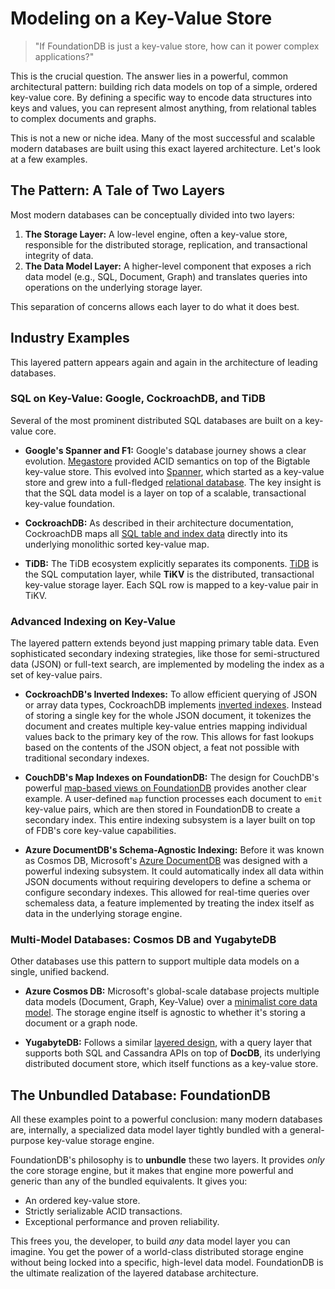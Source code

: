 # Modeling on a Key-Value Store

<!-- toc -->

> "If FoundationDB is just a key-value store, how can it power complex applications?"

This is the crucial question. The answer lies in a powerful, common architectural pattern: building rich data models on top of a simple, ordered key-value core. By defining a specific way to encode data structures into keys and values, you can represent almost anything, from relational tables to complex documents and graphs.

This is not a new or niche idea. Many of the most successful and scalable modern databases are built using this exact layered architecture. Let's look at a few examples.

## The Pattern: A Tale of Two Layers

Most modern databases can be conceptually divided into two layers:

1.  **The Storage Layer:** A low-level engine, often a key-value store, responsible for the distributed storage, replication, and transactional integrity of data.
2.  **The Data Model Layer:** A higher-level component that exposes a rich data model (e.g., SQL, Document, Graph) and translates queries into operations on the underlying storage layer.

This separation of concerns allows each layer to do what it does best.

## Industry Examples

This layered pattern appears again and again in the architecture of leading databases.

### SQL on Key-Value: Google, CockroachDB, and TiDB

Several of the most prominent distributed SQL databases are built on a key-value core.

*   **Google's Spanner and F1:** Google's database journey shows a clear evolution. [Megastore](https://static.googleusercontent.com/media/research.google.com/en//pubs/archive/36971.pdf) provided ACID semantics on top of the Bigtable key-value store. This evolved into [Spanner](https://www.usenix.org/system/files/conference/osdi12/osdi12-final-16.pdf), which started as a key-value store and grew into a full-fledged [relational database](https://storage.googleapis.com/pub-tools-public-publication-data/pdf/acac3b090a577348a7106d09c051c493298ccb1d.pdf). The key insight is that the SQL data model is a layer on top of a scalable, transactional key-value foundation.

*   **CockroachDB:** As described in their architecture documentation, CockroachDB maps all [SQL table and index data](https://www.cockroachlabs.com/blog/sql-in-cockroachdb-mapping-table-data-to-key-value-storage/) directly into its underlying monolithic sorted key-value map.

*   **TiDB:** The TiDB ecosystem explicitly separates its components. [TiDB](https://www.vldb.org/pvldb/vol13/p3072-huang.pdf) is the SQL computation layer, while **TiKV** is the distributed, transactional key-value storage layer. Each SQL row is mapped to a key-value pair in TiKV.

### Advanced Indexing on Key-Value

The layered pattern extends beyond just mapping primary table data. Even sophisticated secondary indexing strategies, like those for semi-structured data (JSON) or full-text search, are implemented by modeling the index as a set of key-value pairs.

*   **CockroachDB's Inverted Indexes:** To allow efficient querying of JSON or array data types, CockroachDB implements [inverted indexes](https://raw.githubusercontent.com/cockroachdb/cockroach/refs/heads/master/docs/RFCS/20171020_inverted_indexes.md). Instead of storing a single key for the whole JSON document, it tokenizes the document and creates multiple key-value entries mapping individual values back to the primary key of the row. This allows for fast lookups based on the contents of the JSON object, a feat not possible with traditional secondary indexes.

*   **CouchDB's Map Indexes on FoundationDB:** The design for CouchDB's powerful [map-based views on FoundationDB](https://raw.githubusercontent.com/apache/couchdb/refs/heads/main/src/docs/rfcs/008-map-indexes.md) provides another clear example. A user-defined `map` function processes each document to `emit` key-value pairs, which are then stored in FoundationDB to create a secondary index. This entire indexing subsystem is a layer built on top of FDB's core key-value capabilities.

*   **Azure DocumentDB's Schema-Agnostic Indexing:** Before it was known as Cosmos DB, Microsoft's [Azure DocumentDB](https://www.vldb.org/pvldb/vol8/p1668-shukla.pdf) was designed with a powerful indexing subsystem. It could automatically index all data within JSON documents without requiring developers to define a schema or configure secondary indexes. This allowed for real-time queries over schemaless data, a feature implemented by treating the index itself as data in the underlying storage engine.

### Multi-Model Databases: Cosmos DB and YugabyteDB

Other databases use this pattern to support multiple data models on a single, unified backend.

*   **Azure Cosmos DB:** Microsoft's global-scale database projects multiple data models (Document, Graph, Key-Value) over a [minimalist core data model](http://muratbuffalo.blogspot.com/2018/08/azure-cosmos-db.html). The storage engine itself is agnostic to whether it's storing a document or a graph node.

*   **YugabyteDB:** Follows a similar [layered design](https://docs.yugabyte.com/latest/architecture/layered-architecture/), with a query layer that supports both SQL and Cassandra APIs on top of **DocDB**, its underlying distributed document store, which itself functions as a key-value store.

## The Unbundled Database: FoundationDB

All these examples point to a powerful conclusion: many modern databases are, internally, a specialized data model layer tightly bundled with a general-purpose key-value storage engine.

FoundationDB's philosophy is to **unbundle** these two layers. It provides *only* the core storage engine, but it makes that engine more powerful and generic than any of the bundled equivalents. It gives you:

*   An ordered key-value store.
*   Strictly serializable ACID transactions.
*   Exceptional performance and proven reliability.

This frees you, the developer, to build *any* data model layer you can imagine. You get the power of a world-class distributed storage engine without being locked into a specific, high-level data model. FoundationDB is the ultimate realization of the layered database architecture.
